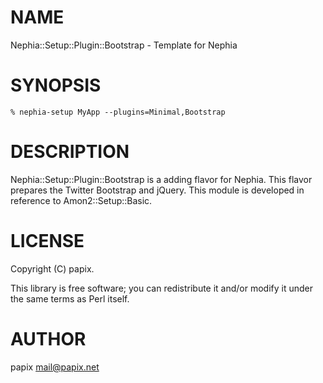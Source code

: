 # NAME

Nephia::Setup::Plugin::Bootstrap - Template for Nephia

# SYNOPSIS

    % nephia-setup MyApp --plugins=Minimal,Bootstrap

# DESCRIPTION

Nephia::Setup::Plugin::Bootstrap is a adding flavor for Nephia.
This flavor prepares the Twitter Bootstrap and jQuery.
This module is developed in reference to Amon2::Setup::Basic.

# LICENSE

Copyright (C) papix.

This library is free software; you can redistribute it and/or modify
it under the same terms as Perl itself.

# AUTHOR

papix <mail@papix.net>
